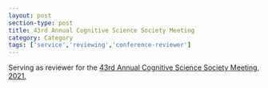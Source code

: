 ```yaml
---
layout: post
section-type: post
title: 43rd Annual Cognitive Science Society Meeting
category: Category
tags: ['service','reviewing','conference-reviewer']
---
```

Serving as reviewer for the [43rd Annual Cognitive Science Society Meeting, 2021.](https://cognitivesciencesociety.org/cogsci-2021/)

